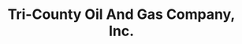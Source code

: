 ---
title: "Tri-County Oil And Gas Company, Inc."
url: /clinton/tri-county-oil-and-gas-company-inc/
shop: Lebensmittel
---